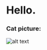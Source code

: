 # Hello.

### Cat picture:

![alt text](https://3.bp.blogspot.com/-8sZkKWu98rE/UiD3w_ilIuI/AAAAAAAAAUc/ywb03PKeRtA/s1600/cat-funny.jpg)
